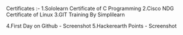 Certificates :-
  1.Sololearn Certificate of C Programming
  2.Cisco NDG Certificate of Linux
  3.GIT Training By Simplilearn
  
  
  4.First Day on Github - Screenshot
  5.Hackerearth Points - Screenshot
